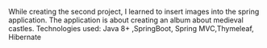 While creating the second project, I learned to insert images into the spring application. The application is about creating an album about medieval castles.
Technologies used: Java 8+ ,SpringBoot, Spring MVC,Thymeleaf, Hibernate
